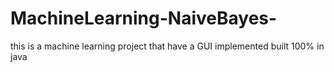 # MachineLearning-NaiveBayes-
this is a machine learning project that have a GUI implemented built 100% in java
